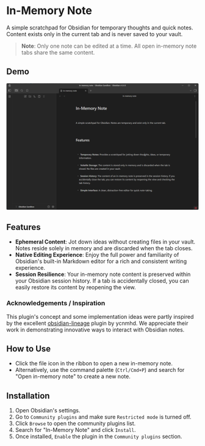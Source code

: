 # In-Memory Note

A simple scratchpad for Obsidian for temporary thoughts and quick notes. Content exists only in the current tab and is never saved to your vault.

> **Note**: Only one note can be edited at a time. All open in-memory note tabs share the same content.

## Demo

![Demo Image](assets/demo.png)

## Features

-   **Ephemeral Content**: Jot down ideas without creating files in your vault. Notes reside solely in memory and are discarded when the tab closes.
-   **Native Editing Experience**: Enjoy the full power and familiarity of Obsidian's built-in Markdown editor for a rich and consistent writing experience.
-   **Session Resilience**: Your in-memory note content is preserved within your Obsidian session history. If a tab is accidentally closed, you can easily restore its content by reopening the view.

### Acknowledgements / Inspiration

This plugin's concept and some implementation ideas were partly inspired by the excellent [obsidian-lineage](https://github.com/ycnmhd/obsidian-lineage) plugin by ycnmhd. We appreciate their work in demonstrating innovative ways to interact with Obsidian notes.

## How to Use

-   Click the file icon in the ribbon to open a new in-memory note.
-   Alternatively, use the command palette (`Ctrl/Cmd+P`) and search for "Open in-memory note" to create a new note.

## Installation

1.  Open Obsidian's settings.
2.  Go to `Community plugins` and make sure `Restricted mode` is turned off.
3.  Click `Browse` to open the community plugins list.
4.  Search for "In-Memory Note" and click `Install`.
5.  Once installed, `Enable` the plugin in the `Community plugins` section.
